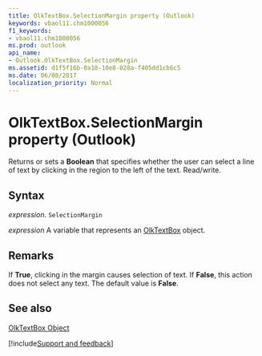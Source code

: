 ```yaml
---
title: OlkTextBox.SelectionMargin property (Outlook)
keywords: vbaol11.chm1000056
f1_keywords:
- vbaol11.chm1000056
ms.prod: outlook
api_name:
- Outlook.OlkTextBox.SelectionMargin
ms.assetid: d1f5f16b-0a18-10e8-028a-f405dd1cb6c5
ms.date: 06/08/2017
localization_priority: Normal
---
```



# OlkTextBox.SelectionMargin property (Outlook)

Returns or sets a  **Boolean** that specifies whether the user can select a line of text by clicking in the region to the left of the text. Read/write.


## Syntax

_expression_. `SelectionMargin`

_expression_ A variable that represents an [OlkTextBox](Outlook.OlkTextBox.md) object.


## Remarks

If  **True**, clicking in the margin causes selection of text. If **False**, this action does not select any text. The default value is **False**.


## See also


[OlkTextBox Object](Outlook.OlkTextBox.md)

[!include[Support and feedback](~/includes/feedback-boilerplate.md)]